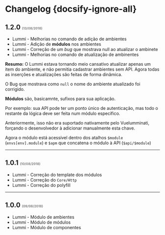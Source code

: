 # Changelog {docsify-ignore-all}

## 1.2.0 <small style="color: grey;font-size: .5em;">(13/08/2018)</small>
- Lummi - Melhorias no comando de adição de ambientes
- Lummi - Adição de **módulos** nos ambientes
- Lummi - Correção de um *bug* que mostrava null ao atualizar o ambinete
- Lummi - Melhorias no comando de atualização de ambinentes

**Resumo:** O Lummi estava tornando meio cansativo atualizar apenas um item do ambiente, e não permitia cadastrar ambientes sem API. Agora todas as inserções e atualizações são feitas de forma dinâmica.

O Bug que mostrava como `null` o nome do ambiente atualizado foi corrigido.

**Módulos** são, basicamnte, sufixos para sua aplicação.

Por exemplo: sua API pode ter um ponto único de autenticação, mas todo o restante da lógica deve ser feita num módulo específico.

Anteriormente, isso não era suportado nativamente pelo Vuelumminati, forçando o desenvolvedor à adicionar manualmente esta chave.

Agora o módulo está acessível dentro dos atalhos `$module` (`envs[env].module`) e `$apm` que concatena o módulo à API (`$api/$module`)

---

## 1.0.1 <small style="color: grey;font-size: .5em;">(10/08/2018)</small>
- Lummi - Correção do template dos módulos
- Lummi - Correção do `Core/Http`
- Lummi - Correção do polyfill

---

## 1.0.0 <small style="color: grey;font-size: .5em;">(09/08/2018)</small>
- Lummi - Módulo de ambientes
- Lummi - Módulo de módulos
- Lummi - Módulo de componentes
